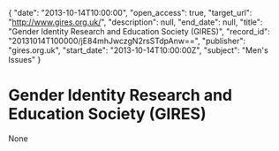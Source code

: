 {
  "date": "2013-10-14T10:00:00", 
  "open_access": true, 
  "target_url": "http://www.gires.org.uk/", 
  "description": null, 
  "end_date": null, 
  "title": "Gender Identity Research and Education Society (GIRES)", 
  "record_id": "20131014T100000/jE84mhJwczgN2rsSTdpAnw==", 
  "publisher": "gires.org.uk", 
  "start_date": "2013-10-14T10:00:00Z", 
  "subject": "Men's Issues"
}

# Gender Identity Research and Education Society (GIRES)

None